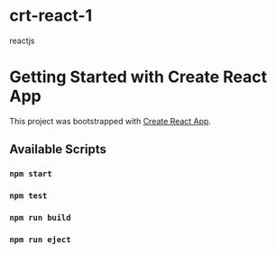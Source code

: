 # crt-react-1
reactjs

# Getting Started with Create React App
This project was bootstrapped with [Create React App](https://github.com/facebook/create-react-app).

## Available Scripts
### `npm start`
### `npm test`
### `npm run build`
### `npm run eject`